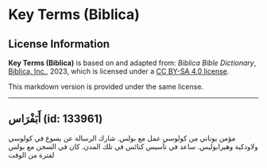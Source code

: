 # Key Terms (Biblica)

## License Information

**Key Terms (Biblica)** is based on and adapted from: _Biblica Bible Dictionary_, [Biblica, Inc.](https://www.biblica.com/), 2023, which is licensed under a [CC BY-SA 4.0 license](https://creativecommons.org/licenses/by-sa/4.0/legalcode.en).

This markdown version is provided under the same license.



--------------------------------

## أَبَفْرَاس (id: 133961)

مؤمن يوناني من كولوسي عمل مع بولس. شارك الرسالة عن يسوع في كولوسي ولاودكية وهيرابوليس. ساعد في تأسيس كنائس في تلك المدن. كان في السجن مع بولس لفترة من الوقت


